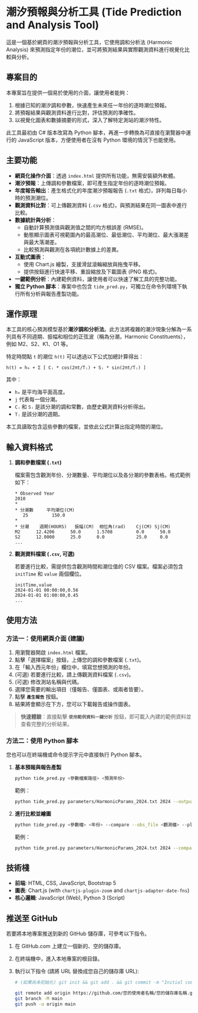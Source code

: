 # 潮汐預報與分析工具 (Tide Prediction and Analysis Tool)

這是一個基於網頁的潮汐預報與分析工具，它使用調和分析法 (Harmonic Analysis) 來預測指定年份的潮位，並可將預測結果與實際觀測資料進行視覺化比較與分析。

## 專案目的

本專案旨在提供一個易於使用的介面，讓使用者能夠：

1. 根據已知的潮汐調和參數，快速產生未來任一年份的逐時潮位預報。
2. 將預報結果與觀測資料進行比對，評估預測的準確性。
3. 以視覺化圖表和數據摘要的形式，深入了解特定測站的潮汐特性。

此工具最初由 C# 版本改寫為 Python 腳本，再進一步轉換為可直接在瀏覽器中運行的 JavaScript 版本，方便使用者在沒有 Python 環境的情況下也能使用。

## 主要功能

- **網頁化操作介面**：透過 `index.html` 提供所有功能，無需安裝額外軟體。
- **潮汐預報**：上傳調和參數檔案，即可產生指定年份的逐時潮位預報。
- **年度報告輸出**：產生格式化的年度潮汐預報報告 (`.txt` 格式)，詳列每日每小時的預測潮位。
- **觀測資料比對**：可上傳觀測資料 (`.csv` 格式)，與預測結果在同一圖表中進行比較。
- **數據統計與分析**：
    - 自動計算預測值與觀測值之間的均方根誤差 (RMSE)。
    - 動態顯示圖表可視範圍內的最高潮位、最低潮位、平均潮位、最大漲潮差與最大落潮差。
    - 比較預測與觀測在各項統計數據上的差異。
- **互動式圖表**：
    - 使用 Chart.js 繪製，支援滑鼠滾輪縮放與拖曳平移。
    - 提供按鈕進行快速平移、重設縮放及下載圖表 (PNG 格式)。
- **一鍵範例分析**：內建範例資料，讓使用者可以快速了解工具的完整功能。
- **獨立 Python 腳本**：專案中也包含 `tide_pred.py`，可獨立在命令列環境下執行所有分析與報告產製功能。

## 運作原理

本工具的核心預測模型基於**潮汐調和分析法**。此方法將複雜的潮汐現象分解為一系列具有不同週期、振幅和相位的正弦波（稱為分潮，Harmonic Constituents），例如 M2、S2、K1、O1 等。

特定時間點 `t` 的潮位 `h(t)` 可以透過以下公式加總計算得出：

`h(t) = h₀ + Σ [ Cⱼ * cos(2πt/Tⱼ) + Sⱼ * sin(2πt/Tⱼ) ]`

其中：
- `h₀` 是平均海平面高度。
- `j` 代表每一個分潮。
- `Cⱼ` 和 `Sⱼ` 是該分潮的調和常數，由歷史觀測資料分析得出。
- `Tⱼ` 是該分潮的週期。

本工具讀取包含這些參數的檔案，並依此公式計算出指定時間的潮位。

## 輸入資料格式

1. **調和參數檔案 (`.txt`)**

    檔案需包含觀測年份、分潮數量、平均潮位以及各分潮的參數表格。格式範例如下：

    ```plain
    * Observed Year
    2010
    *
    * 分潮數     平均潮位(CM)
       25         150.0
    *
    * 分潮    週期(HOURS)   振幅(CM)  相位角(rad)    Cj(CM) Sj(CM)
    M2      12.4206      50.0      1.5708         0.0      50.0
    S2      12.0000      25.0      0.0            25.0     0.0
    ...
    ```

2. **觀測資料檔案 (`.csv`, 可選)**

    若要進行比較，需提供包含觀測時間和潮位值的 CSV 檔案。檔案必須包含 `initTime` 和 `value` 兩個欄位。

    ```csv
    initTime,value
    2024-01-01 00:00:00,0.56
    2024-01-01 01:00:00,0.45
    ...
    ```

## 使用方法

### 方法一：使用網頁介面 (建議)

1. 用瀏覽器開啟 `index.html` 檔案。
2. 點擊「選擇檔案」按鈕，上傳您的調和參數檔案 (`.txt`)。
3. 在「輸入西元年份」欄位中，填寫您想預測的年份。
4. (可選) 若要進行比較，請上傳觀測資料檔案 (`.csv`)。
5. (可選) 修改測站名稱與代碼。
6. 選擇您需要的輸出項目（僅報告、僅圖表、或兩者皆要）。
7. 點擊 **`產生報告`** 按鈕。
8. 結果將會顯示在下方，您可以下載報告或操作圖表。

> **快速體驗**：直接點擊 **`使用範例資料一鍵分析`** 按鈕，即可載入內建的範例資料並查看完整的分析結果。

### 方法二：使用 Python 腳本

您也可以在終端機或命令提示字元中直接執行 Python 腳本。

1. **基本預報與報告產製**
    ```bash
    python tide_pred.py <參數檔案路徑> <預測年份>
    ```
    範例：
    ```bash
    python tide_pred.py parameters/HarmonicParams_2024.txt 2024 --output_dir reports
    ```

2. **進行比較並繪圖**
    ```bash
    python tide_pred.py <參數檔> <年份> --compare --obs_file <觀測檔> --plot
    ```
    範例：
    ```bash
    python tide_pred.py parameters/HarmonicParams_2024.txt 2024 --compare --obs_file data/y2024Tide.csv --plot --output_dir reports
    ```

## 技術棧

- **前端**: HTML, CSS, JavaScript, Bootstrap 5
- **圖表**: Chart.js (with `chartjs-plugin-zoom` and `chartjs-adapter-date-fns`)
- **核心邏輯**: JavaScript (Web), Python 3 (Script)

## 推送至 GitHub

若要將本地專案推送到新的 GitHub 儲存庫，可參考以下指令。

1.  在 GitHub.com 上建立一個新的、空的儲存庫。
2.  在終端機中，進入本地專案的根目錄。
3.  執行以下指令 (請將 URL 替換成您自己的儲存庫 URL):

    ```bash
    # (如果尚未初始化) git init && git add . && git commit -m "Initial commit"
    
    git remote add origin https://github.com/您的使用者名稱/您的儲存庫名稱.git
    git branch -M main
    git push -u origin main
    ```